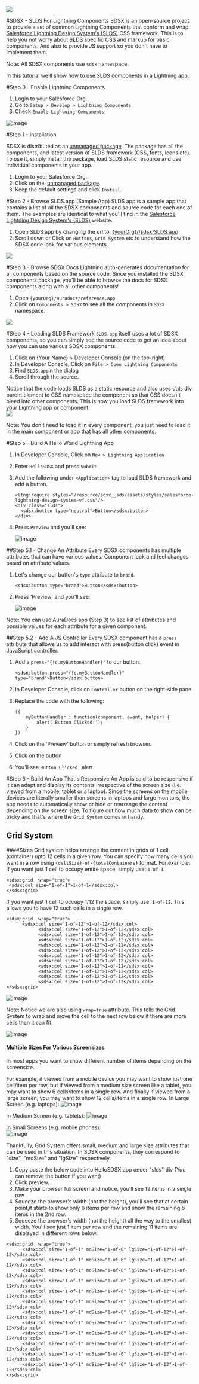 <image src="https://login.salesforce.com/img/logo190.png"/>


#SDSX - SLDS For Lightning Components
SDSX is an open-source project to provide a set of common Lightning Components that conform and wrap [Salesforce Lightning Design System's (SLDS)](http://getslds.com) CSS framework. This is to help you not worry about SLDS specific CSS and markup for basic components. And also to provide JS support so you don't have to implement them.

Note: All SDSX components use `sdsx` namespace.

In this tutorial we'll show how to use SLDS components in a Lightning app.

#Step 0 - Enable Lightning Components
1. Login to your Salesforce Org.
2. Go to `Setup > Develop > Lightning Components`
3. Check `Enable Lightning Components`

![image](https://raw.githubusercontent.com/ForceDotComLabs/sdsx/master/tutorial/enableLightningComponentsPic.png?token=AAmOoQ83GPhZKZVL0OehGs1KF45P-UTVks5Vw5_xwA%3D%3D)

#Step 1 - Installation

SDSX is distributed as an [unmanaged package](https://help.salesforce.com/apex/HTViewHelpDoc?id=sharing_apps.htm&language=en). The package has all the components, and latest version of SLDS framework (CSS, fonts, icons etc). To use it, simply install the package, load SLDS static resource and use individual components in your app.

1. Login to your Salesforce Org.
2. Click on the: [unmanaged package](https://login.salesforce.com/packaging/installPackage.apexp?p0=04tB0000000DwlZ). 
3. Keep the default settings and click `Install`.

#Step 2 - Browse SLDS.app (Sample App)
SLDS app is a sample app that contains a list of all the SDSX components and source code for each one of them. The examples are identical to what you'll find in the [Salesforce Lightning Design System's (SLDS)](http://salesforce-design-system.herokuapp.com) website.

1. Open SLDS.app by changing the url to: [{yourOrg}//sdsx/SLDS.app](https://login.salesforce.com/sdsx/SLDS.app)
2. Scroll down or Click on `Buttons`, `Grid System` etc to understand how the SDSX code look for various elements.

<image src="https://raw.githubusercontent.com/ForceDotComLabs/sdsx/master/slds-app-small.png?token=AAmOoUKiDyKUoD3GGVHOFaCoqGVEKXu8ks5Vv6HUwA%3D%3D"/>

#Step 3 - Browse SDSX Docs
Lightning auto-generates documentation for all components based on the source code. Since you installed the SDSX components package, you'll be able to browse the docs for SDSX components along with all other components! 

1. Open `{yourOrg}/auradocs/reference.app`
2. Click on `Components > SDSX` to see all the components in `SDSX` namespace. 


<image src="https://raw.githubusercontent.com/ForceDotComLabs/sdsx/master/tutorial/auraDocsPic.png?token=AAmOodKb9rVMTRPyycVSGSWLnTEA7iqZks5Vw7STwA%3D%3D"/>

#Step 4 - Loading SLDS Framework
`SLDS.app` itself uses a lot of SDSX components, so you can simply see the source code to get an idea about how you can use various SDSX components.

1. Click on {Your Name} > Developer Console (on the top-right)
2. In Developer Console, Click on `File > Open Lightning Components`
3. Find `SLDS.app`in the dialog
4. Scroll through the source.

Notice that the code loads SLDS as a static resource and also uses `slds` div parent element to CSS namespace the component so that CSS doesn't bleed into other components. This is how you load SLDS framework into your Lightning app or component.  
<image src="https://raw.githubusercontent.com/ForceDotComLabs/sdsx/master/tutorial/sldsNSPic.png?token=AAmOocILl68XPbdGeJZF5VtPloyzg1EEks5Vw7TuwA%3D%3D"/>

Note: You don't need to load it in every component, you just need to load it in the main component or app that has all other components.

#Step 5 - Build A Hello World Lightning App
1. In Developer Console, Click on `New > Lightning Application`
2. Enter `HelloSDSX` and press `Submit`
3. Add the following under `<Application>` tag to load SLDS framework and add a button.
	```    
	<ltng:require styles="/resource/sdsx__sds/assets/styles/salesforce-lightning-design-system-vf.css"/>
	<div class="slds">
      <sdsx:button type="neutral">Button</sdsx:button>
    </div>

	```
4. Press `Preview` and you'll see:

	![image](https://raw.githubusercontent.com/ForceDotComLabs/sdsx/master/tutorial/buttonPic.png?token=AAmOoSrUeJXezRvpCdsPwl6aYCd_jhXVks5Vw7VCwA%3D%3D)


##Step 5.1 - Change An Attribute
Every SDSX components has multiple attributes that can have various values. Component look and feel changes based on attribute values. 

1. Let's change our button's `type` attribute to `brand`.
	```
	<sdsx:button type="brand">Button</sdsx:button>
	```

4. Press 'Preview` and you'll see:

	![image](https://raw.githubusercontent.com/ForceDotComLabs/sdsx/master/tutorial/buttonBrandPic.png?token=AAmOodeZEuoLBMgroITMhykc5eP7GRw9ks5Vw7VNwA%3D%3D)

Note: You can use  AuraDocs app (Step 3) to see list of attributes and possible values for each attribute for a given component.



##Step 5.2 - Add A JS Controller
Every SDSX component has a `press` attribute that allows us to add interact with press(button click) event in JavaScript controller. 

1. Add a `press="{!c.myButtonHandler}"` to our button. 
	```
	<sdsx:button press="{!c.myButtonHandler}" type="brand">Button</sdsx:button>
	```
2. In Developer Console, click on `Controller` button on the right-side pane.
2. Replace the code with the following:

	```
	({
		myButtonHandler : function(component, event, helper) {
			alert('Button Clicked!');
		}
	})
	```
	
3. Click on the 'Preview' button or simply refresh browser.
4. Click on the button
5. You'll see `Button Clicked!` alert.


#Step 6 - Build An App That's Responsive
An App is said to be responsive if it can adapt and display its contents irrespective of the screen size (i.e. viewed from a mobile, tablet or a laptop). Since the screens on the mobile devices are literally smaller than screens in laptops and large monitors, the app needs to automatically show or hide or rearrange the content depending on the screen size. To figure out how much data to show can be tricky and that's where the `Grid System` comes in handy.

## Grid System

####Sizes
Grid system helps arrange the content in grids of 1 cell (container) upto 12 cells in a given row. You can specify how many cells you want in a row using `{cellSize}-of-{totalContainers}` format. 
For example: 
If you want just 1 cell to occupy entire space, simply use: `1-of-1`.

```
<sdsx:grid  wrap="true">
 <sdsx:col size="1-of-1">1-of-1</sdsx:col>
</sdsx:grid>
 ```
 
If you want just 1 cell to occupy 1/12 the space, simply use: `1-of-12`. This allows you to have 12 such cells in a single row.

```
<sdsx:grid  wrap="true">
      <sdsx:col size="1-of-12">1-of-12</sdsx:col>
            <sdsx:col size="1-of-12">1-of-12</sdsx:col>
            <sdsx:col size="1-of-12">1-of-12</sdsx:col>
            <sdsx:col size="1-of-12">1-of-12</sdsx:col>
            <sdsx:col size="1-of-12">1-of-12</sdsx:col>
            <sdsx:col size="1-of-12">1-of-12</sdsx:col>
            <sdsx:col size="1-of-12">1-of-12</sdsx:col>
            <sdsx:col size="1-of-12">1-of-12</sdsx:col>
            <sdsx:col size="1-of-12">1-of-12</sdsx:col>
            <sdsx:col size="1-of-12">1-of-12</sdsx:col>
            <sdsx:col size="1-of-12">1-of-12</sdsx:col>
            <sdsx:col size="1-of-12">1-of-12</sdsx:col>
</sdsx:grid>

```

![image](https://raw.githubusercontent.com/ForceDotComLabs/sdsx/master/tutorial/gridSystemPic.png?token=AAmOoYYd25le7hvQNsgV7-qLrxIVzlxmks5VyAMawA%3D%3D)
	

Note: Notice we are also using `wrap=true` attribute. This tells the Grid System to wrap and move the cell to the next row below if there are more cells than it can fit.

![image](https://raw.githubusercontent.com/ForceDotComLabs/sdsx/master/tutorial/wrapPic.png?token=AAmOoQ_t-CEn_0eG_F71LUQHCLOgNQDOks5VyAK3wA%3D%3D)
	
#### Multiple Sizes For Various Screensizes
In most apps you want to show different number of items depending on the screensize. 

For example, if viewed from a mobile device you may want to show just one cell/item per row, but if viewed from a medium size screen like a tablet, you may want to show 6 cells/items in a single row. And finally if viewed from a large screen, you may want to show 12 cells/items in a single row.
In Large Screen (e.g. laptops):
![image](https://raw.githubusercontent.com/ForceDotComLabs/sdsx/master/tutorial/largeScreenPic.png?token=AAmOod5OPF2KCfe_XhFFXOFBxV0tinm8ks5VyANKwA%3D%3D)

In Medium Screen (e.g. tablets):
		![image](https://raw.githubusercontent.com/ForceDotComLabs/sdsx/master/tutorial/mdScreenPic.png?token=AAmOocA-UBP9st0rI2m2sFLq8dNT7BwBks5VyANrwA%3D%3D)

In Small Screens (e.g. mobile phones): 		
![image](https://raw.githubusercontent.com/ForceDotComLabs/sdsx/master/tutorial/smScreenPic.png?token=AAmOoaXkZJm2Ops8ZaKJWPUeqPVHkooTks5VyAPiwA%3D%3D)

Thankfully, Grid System offers small, medium and large size attributes that can be used in this situation.
In SDSX components, they correspond to "size", "mdSize" and "lgSize" respectively.

1. Copy paste the below code into HelloSDSX.app under "slds" div (You can remove the button if you want)
2. Click preview.
3. Make your browser full screen and notice, you'll see 12 items in a single row
4. Squeeze the browser's width (not the height), you'll see that at certain point,it starts to show only 6 items per row and show the remaining 6 items in the 2nd row.
5. Squeeze the browser's width (not the height) all the way to the smallest width. You'll see just 1 item per row and the remaining 11 items are displayed in different rows below.

```
<sdsx:grid  wrap="true">
      <sdsx:col size="1-of-1" mdSize="1-of-6" lgSize="1-of-12">1-of-12</sdsx:col>
      <sdsx:col size="1-of-1" mdSize="1-of-6" lgSize="1-of-12">1-of-12</sdsx:col>
      <sdsx:col size="1-of-1" mdSize="1-of-6" lgSize="1-of-12">1-of-12</sdsx:col>
      <sdsx:col size="1-of-1" mdSize="1-of-6" lgSize="1-of-12">1-of-12</sdsx:col>
      <sdsx:col size="1-of-1" mdSize="1-of-6" lgSize="1-of-12">1-of-12</sdsx:col>
      <sdsx:col size="1-of-1" mdSize="1-of-6" lgSize="1-of-12">1-of-12</sdsx:col>
      <sdsx:col size="1-of-1" mdSize="1-of-6" lgSize="1-of-12">1-of-12</sdsx:col>
      <sdsx:col size="1-of-1" mdSize="1-of-6" lgSize="1-of-12">1-of-12</sdsx:col>
      <sdsx:col size="1-of-1" mdSize="1-of-6" lgSize="1-of-12">1-of-12</sdsx:col>
      <sdsx:col size="1-of-1" mdSize="1-of-6" lgSize="1-of-12">1-of-12</sdsx:col>
      <sdsx:col size="1-of-1" mdSize="1-of-6" lgSize="1-of-12">1-of-12</sdsx:col>
      <sdsx:col size="1-of-1" mdSize="1-of-6" lgSize="1-of-12">1-of-12</sdsx:col>
</sdsx:grid>

```

